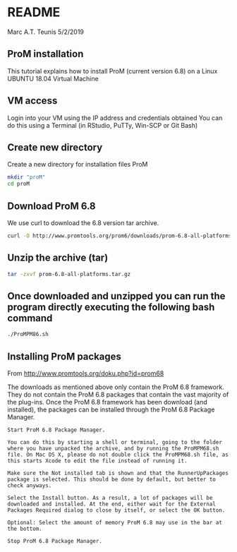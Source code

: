 README
================
Marc A.T. Teunis
5/2/2019

## ProM installation

This tutorial explains how to install ProM (current version 6.8) on a
Linux UBUNTU 18.04 Virtual Machine

## VM access

Login into your VM using the IP address and credentials obtained You can
do this using a Terminal (in RStudio, PuTTy, Win-SCP or Git Bash)

## Create new directory

Create a new directory for installation files ProM

``` bash
mkdir "proM"
cd proM
```

## Download ProM 6.8

We use curl to download the 6.8 version tar
archive.

``` bash
curl -O http://www.promtools.org/prom6/downloads/prom-6.8-all-platforms.tar.gz
```

## Unzip the archive (tar)

``` bash
tar -zxvf prom-6.8-all-platforms.tar.gz
```

## Once downloaded and unzipped you can run the program directly executing the following bash command

``` bash
./ProMPM86.sh
```

## Installing ProM packages

From <http://www.promtools.org/doku.php?id=prom68>

The downloads as mentioned above only contain the ProM 6.8 framework.
They do not contain the ProM 6.8 packages that contain the vast majority
of the plug-ins. Once the ProM 6.8 framework has been download (and
installed), the packages can be installed through the ProM 6.8 Package
Manager.

    Start ProM 6.8 Package Manager.
    
    You can do this by starting a shell or terminal, going to the folder where you have unpacked the archive, and by running the ProMPM68.sh file. On Mac OS X, please do not double click the ProMPM68.sh file, as this starts Xcode to edit the file instead of running it.
    
    Make sure the Not installed tab is shown and that the RunnerUpPackages package is selected. This should be done by default, but better to check anyways.
    
    Select the Install button. As a result, a lot of packages will be downloaded and installed. At the end, either wait for the External Packages Required dialog to close by itself, or select the OK button.
    
    Optional: Select the amount of memory ProM 6.8 may use in the bar at the bottom.
    
    Stop ProM 6.8 Package Manager.
